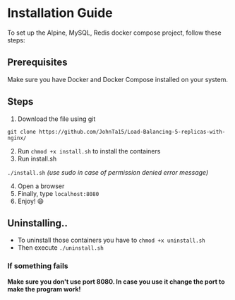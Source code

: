 # Installation Guide

To set up the Alpine, MySQL, Redis docker compose project, follow these steps:

## Prerequisites

Make sure you have Docker and Docker Compose installed on your system.

## Steps
1. Download the file using git

`git clone https://github.com/JohnTa15/Load-Balancing-5-replicas-with-nginx/`

2. Run `chmod +x install.sh` to install the containers
3. Run install.sh

`./install.sh` *(use sudo in case of permission denied error message)*

4. Open a browser
5. Finally, type `localhost:8080`
6. Enjoy! 😄

## Uninstalling.. 
- To uninstall those containers you have to `chmod +x uninstall.sh`
- Then execute `./uninstall.sh`
### If something fails
**Make sure you don't use port 8080. In case you use it change the port to make the program work!**
